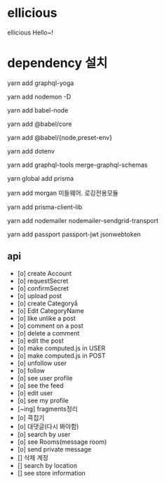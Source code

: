 # ellicious
ellicious
Hello~!

# dependency 설치
yarn add graphql-yoga

yarn add nodemon -D

yarn add babel-node

yarn add @babel/core

yarn add @babel/{node,preset-env}

yarn add dotenv

yarn add graphql-tools merge-graphql-schemas 

yarn global add prisma

yarn add morgan        미들웨어. 로깅전용모듈  

yarn add prisma-client-lib

yarn add nodemailer nodemailer-sendgrid-transport

yarn add passport passport-jwt jsonwebtoken




## api
- [o] create Account
- [o] requestSecret
- [o] confirmSecret
- [o] upload post
- [o] create Categoryå
- [o] Edit CategoryName
- [o] like unlike a post
- [o] comment on a post
- [o] delete a comment
- [o] edit the post
- [o] make computed.js in USER
- [o] make computed.js in POST
- [o] unfollow user
- [o] follow
- [o] see user profile
- [o] see the feed
- [o] edit user
- [o] see my profile
- [~ing] fragments정리
- [o] 콕집기
- [o] 대댓글(다시 봐야함)
- [o] search by user
- [o] see Rooms(message room)
- [o] send private message 
- [] 삭제 계정
- [] search by location
- [] see store information

